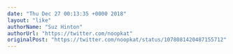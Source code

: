 ```yaml
---
date: "Thu Dec 27 00:13:35 +0000 2018"
layout: "like"
authorName: "Suz Hinton"
authorUrl: "https://twitter.com/noopkat"
originalPost: "https://twitter.com/noopkat/status/1078081420487155712"
---
```

